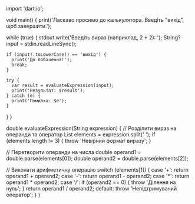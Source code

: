 import 'dart:io';

void main() {
  print('Ласкаво просимо до калькулятора. Введіть "вихід", щоб завершити.');

  while (true) {
    stdout.write('Введіть вираз (наприклад, 2 + 2): ');
    String? input = stdin.readLineSync();

    if (input!.toLowerCase() == 'вихід') {
      print('До побачення!');
      break;
    }

    try {
      var result = evaluateExpression(input);
      print('Результат: $result');
    } catch (e) {
      print('Помилка: $e');
    }
  }
}

double evaluateExpression(String expression) {
  // Розділити вираз на операнди та оператор
  List<String> elements = expression.split(' ');
  if (elements.length != 3) {
    throw 'Невірний формат виразу';
  }

  // Перетворити операнди на числа
  double operand1 = double.parse(elements[0]);
  double operand2 = double.parse(elements[2]);

  // Виконати арифметичну операцію
  switch (elements[1]) {
    case '+':
      return operand1 + operand2;
    case '-':
      return operand1 - operand2;
    case '*':
      return operand1 * operand2;
    case '/':
      if (operand2 == 0) {
        throw 'Ділення на нуль';
      }
      return operand1 / operand2;
    default:
      throw 'Непідтримуваний оператор';
  }
}

